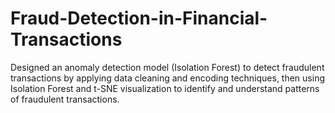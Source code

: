 # Fraud-Detection-in-Financial-Transactions
Designed an anomaly detection model (Isolation Forest) to detect fraudulent transactions by applying data cleaning and encoding techniques, then using Isolation Forest and t-SNE visualization to identify and understand patterns of fraudulent transactions.
